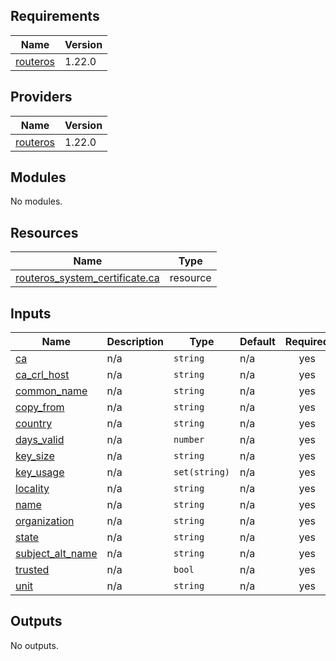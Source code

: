 <!-- BEGIN_TF_DOCS -->
## Requirements

| Name | Version |
|------|---------|
| <a name="requirement_routeros"></a> [routeros](#requirement\_routeros) | 1.22.0 |

## Providers

| Name | Version |
|------|---------|
| <a name="provider_routeros"></a> [routeros](#provider\_routeros) | 1.22.0 |

## Modules

No modules.

## Resources

| Name | Type |
|------|------|
| [routeros_system_certificate.ca](https://registry.terraform.io/providers/terraform-routeros/routeros/1.22.0/docs/resources/system_certificate) | resource |

## Inputs

| Name | Description | Type | Default | Required |
|------|-------------|------|---------|:--------:|
| <a name="input_ca"></a> [ca](#input\_ca) | n/a | `string` | n/a | yes |
| <a name="input_ca_crl_host"></a> [ca\_crl\_host](#input\_ca\_crl\_host) | n/a | `string` | n/a | yes |
| <a name="input_common_name"></a> [common\_name](#input\_common\_name) | n/a | `string` | n/a | yes |
| <a name="input_copy_from"></a> [copy\_from](#input\_copy\_from) | n/a | `string` | n/a | yes |
| <a name="input_country"></a> [country](#input\_country) | n/a | `string` | n/a | yes |
| <a name="input_days_valid"></a> [days\_valid](#input\_days\_valid) | n/a | `number` | n/a | yes |
| <a name="input_key_size"></a> [key\_size](#input\_key\_size) | n/a | `string` | n/a | yes |
| <a name="input_key_usage"></a> [key\_usage](#input\_key\_usage) | n/a | `set(string)` | n/a | yes |
| <a name="input_locality"></a> [locality](#input\_locality) | n/a | `string` | n/a | yes |
| <a name="input_name"></a> [name](#input\_name) | n/a | `string` | n/a | yes |
| <a name="input_organization"></a> [organization](#input\_organization) | n/a | `string` | n/a | yes |
| <a name="input_state"></a> [state](#input\_state) | n/a | `string` | n/a | yes |
| <a name="input_subject_alt_name"></a> [subject\_alt\_name](#input\_subject\_alt\_name) | n/a | `string` | n/a | yes |
| <a name="input_trusted"></a> [trusted](#input\_trusted) | n/a | `bool` | n/a | yes |
| <a name="input_unit"></a> [unit](#input\_unit) | n/a | `string` | n/a | yes |

## Outputs

No outputs.
<!-- END_TF_DOCS -->